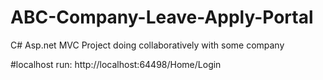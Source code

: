 # ABC-Company-Leave-Apply-Portal
C# Asp.net MVC Project doing collaboratively with some company

#localhost run: http://localhost:64498/Home/Login